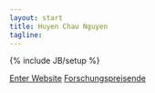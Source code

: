 ```yaml
---
layout: start
title: Huyen Chau Nguyen
tagline: 
---
```

{% include JB/setup %}

[Enter Website](welcome.html)
[Forschungspreisende](http://www.forschungspreisen.de)
